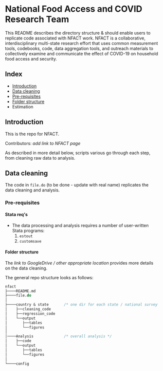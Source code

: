 # National Food Access and COVID Research Team

This README describes the directory structure & should enable users to replicate code associated with NFACT work. NFACT is a collaborative, interdisciplinary multi-state research effort that uses common measurement tools, codebooks, code, data aggregation tools, and outreach materials to collectively examine and communicate the effect of COVID-19 on household food access and security.

## Index

 - [Introduction](#introduction)
 - [Data cleaning](#data-cleaning)
 - [Pre-requisites](#pre-requisites)
 - [Folder structure](#folder-structure)
 - Estimation

## Introduction

This is the repo for NFACT.<br>

Contributors: *add link to NFACT page*

As described in more detail below, scripts various go through each step, from cleaning raw data to analysis.

## Data cleaning

The code in `file.do` (to be done - update with real name) replicates the data cleaning and analysis.

### Pre-requisites

#### Stata req's

  * The data processing and analysis requires a number of user-written Stata programs:
    1. `estout`
    2. `customsave`

#### Folder structure

The *link to GoogleDrive / other appropriate location* provides more details on the data cleaning.

The general repo structure looks as follows:<br>

```stata
nfact
├────README.md
├────file.do
│    
├────country & state       /* one dir for each state / national survey */
│    ├──cleaning_code        
│    ├──regression_code
│    └──output
│       ├──tables
│       └──figures
│
│────Analysis              /* overall analysis */
│    ├──code
│    └──output
│       ├──tables
│       └──figures
│   
└────config
```
